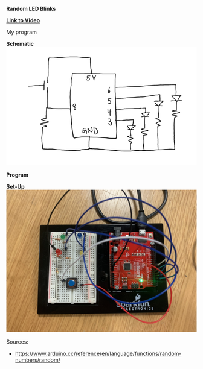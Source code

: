 **Random LED Blinks**

**[Link to Video](https://youtu.be/TBH0HIdpNPA)**

My program 

**Schematic**
![](Feb11_schematic.png)

**Program**

**Set-Up**
![](Setup.jpg)



Sources:
- https://www.arduino.cc/reference/en/language/functions/random-numbers/random/
